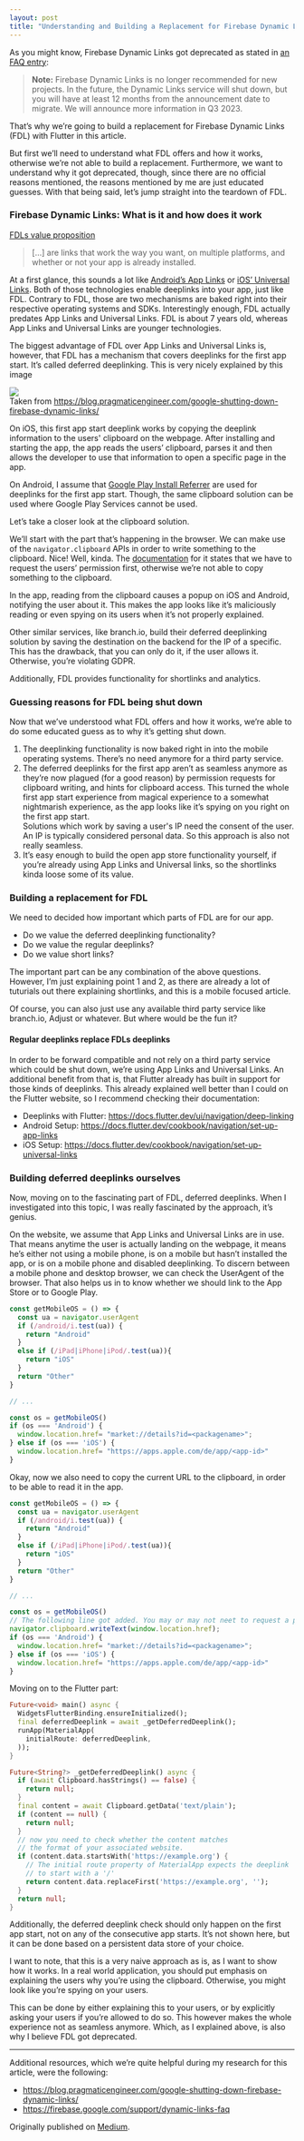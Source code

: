 ```yaml
---
layout: post
title: "Understanding and Building a Replacement for Firebase Dynamic Links"
---
```


As you might know, Firebase Dynamic Links got deprecated as stated in
<a href="https://firebase.google.com/support/dynamic-links-faq"
rel="noopener" target="_blank">an FAQ entry</a>:

> **Note:** Firebase Dynamic Links is no longer recommended for new
> projects. In the future, the Dynamic Links service will shut down, but
> you will have at least 12 months from the announcement date to
> migrate. We will announce more information in Q3 2023.

That’s why we’re going to build a replacement for Firebase Dynamic Links
(FDL) with Flutter in this article.

But first we’ll need to understand what FDL offers and how it works,
otherwise we’re not able to build a replacement. Furthermore, we want to
understand why it got deprecated, though, since there are no official
reasons mentioned, the reasons mentioned by me are just educated
guesses. With that being said, let’s jump straight into the teardown of
FDL.

### Firebase Dynamic Links: What is it and how does it work

<a href="https://firebase.google.com/docs/dynamic-links" target="_blank">FDLs value proposition</a>

> \[…\] are links that work the way you want, on multiple platforms, and
> whether or not your app is already installed.

At a first glance, this sounds a lot like
<a href="https://developer.android.com/training/app-links" target="_blank">
Android’s App Links</a> or
<a href="https://developer.apple.com/ios/universal-links/" target="_blank">
iOS’ Universal Links</a>. Both of those
technologies enable deeplinks into your app, just like FDL. Contrary to
FDL, those are two mechanisms are baked right into their respective
operating systems and SDKs. Interestingly enough, FDL actually predates
App Links and Universal Links. FDL is about 7 years old, whereas App
Links and Universal Links are younger technologies.

The biggest advantage of FDL over App Links and Universal Links is,
however, that FDL has a mechanism that covers deeplinks for the first
app start. It’s called deferred deeplinking. This is very nicely
explained by this image

<img src="/assets/fdl/fdl.png"/>
<figcaption>Taken from <a href="https://blog.pragmaticengineer.com/google-shutting-down-firebase-dynamic-links/" target="_blank">
https://blog.pragmaticengineer.com/google-shutting-down-firebase-dynamic-links/</a></figcaption>

On iOS, this first app start deeplink works by copying the deeplink
information to the users' clipboard on the webpage. After installing and
starting the app, the app reads the users’ clipboard, parses it and then
allows the developer to use that information to open a specific page in
the app.

On Android, I assume that
<a href="https://developer.android.com/google/play/installreferrer" target="_blank">
Google Play Install Referrer</a> are used
for deeplinks for the first app start. Though, the same clipboard
solution can be used where Google Play Services cannot be used.

Let’s take a closer look at the clipboard solution.

We’ll start with the part that’s happening in the browser. We can make
use of the `navigator.clipboard` APIs in order to write something to the
clipboard. Nice! Well, kinda. The <a
href="https://developer.mozilla.org/en-US/docs/Web/API/Navigator/clipboard" target="_blank">documentation</a> for it states that we
have to request the users’ permission first, otherwise we’re not able to
copy something to the clipboard.

In the app, reading from the clipboard causes a popup on iOS and
Android, notifying the user about it. This makes the app looks like it’s
maliciously reading or even spying on its users when it’s not properly
explained.

Other similar services, like branch.io, build their deferred deeplinking
solution by saving the destination on the backend for the IP of a
specific. This has the drawback, that you can only do it, if the user
allows it. Otherwise, you’re violating GDPR.

Additionally, FDL provides functionality for shortlinks and analytics.

### Guessing reasons for FDL being shut down

Now that we’ve understood what FDL offers and how it works, we’re able
to do some educated guess as to why it’s getting shut down.

1.  The deeplinking functionality is now baked right in
    into the mobile operating systems. There’s no need anymore for a
    third party service.
2.  The deferred deeplinks for the first app aren’t as
    seamless anymore as they’re now plagued (for a good reason) by
    permission requests for clipboard writing, and hints for clipboard
    access. This turned the whole first app start experience from
    magical experience to a somewhat nightmarish experience, as the app
    looks like it’s spying on you right on the first app start.  
    Solutions which work by saving a user's IP need the consent of the
    user. An IP is typically considered personal data. So this approach
    is also not really seamless.
3.  It’s easy enough to build the open app store
    functionality yourself, if you’re already using App Links and
    Universal links, so the shortlinks kinda loose some of its
    value.

### **Building a replacement for FDL**

We need to decided how important which parts of FDL are for our app.

- Do we value the deferred deeplinking functionality?
- Do we value the regular deeplinks?
- Do we value short links?

The important part can be any combination of the above questions.
However, I’m just explaining point 1 and 2, as there are already a lot
of tuturials out there explaining shortlinks, and this is a mobile
focused article.

Of course, you can also just use any available third party service like
branch.io, Adjust or whatever. But where would be the fun it?

#### Regular deeplinks replace FDLs deeplinks

In order to be forward compatible and not rely on a third party service
which could be shut down, we’re using App Links and Universal Links. An
additional benefit from that is, that Flutter already has built in
support for those kinds of deeplinks. This already explained well better
than I could on the Flutter website, so I recommend checking their
documentation:

- <span id="4ceb">Deeplinks with Flutter:
  <a href="https://docs.flutter.dev/ui/navigation/deep-linking"
  class="markup--anchor markup--li-anchor"
  data-href="https://docs.flutter.dev/ui/navigation/deep-linking"
  rel="nofollow noopener"
  target="_blank">https://docs.flutter.dev/ui/navigation/deep-linking</a></span>
- <span id="d820">Android Setup:
  <a href="https://docs.flutter.dev/cookbook/navigation/set-up-app-links"
  class="markup--anchor markup--li-anchor"
  data-href="https://docs.flutter.dev/cookbook/navigation/set-up-app-links"
  rel="nofollow noopener"
  target="_blank">https://docs.flutter.dev/cookbook/navigation/set-up-app-links</a></span>
- <span id="db6d">iOS Setup: <a
  href="https://docs.flutter.dev/cookbook/navigation/set-up-universal-links"
  class="markup--anchor markup--li-anchor"
  data-href="https://docs.flutter.dev/cookbook/navigation/set-up-universal-links"
  rel="nofollow noopener"
  target="_blank">https://docs.flutter.dev/cookbook/navigation/set-up-universal-links</a></span>

### Building deferred deeplinks ourselves

Now, moving on to the fascinating part of FDL, deferred deeplinks. When
I investigated into this topic, I was really fascinated by the approach,
it’s genius.

On the website, we assume that App Links and Universal Links are in use.
That means anytime the user is actually landing on the webpage, it means
he’s either not using a mobile phone, is on a mobile but hasn’t
installed the app, or is on a mobile phone and disabled deeplinking. To
discern between a mobile phone and desktop browser, we can check the
UserAgent of the browser. That also helps us in to know whether we
should link to the App Store or to Google Play.

```js
const getMobileOS = () => {
  const ua = navigator.userAgent
  if (/android/i.test(ua)) {
    return "Android"
  }
  else if (/iPad|iPhone|iPod/.test(ua)){
    return "iOS"
  }
  return "Other"
}

// ...

const os = getMobileOS()
if (os === 'Android') {
  window.location.href= "market://details?id=<packagename>";
} else if (os === 'iOS') {
  window.location.href= "https://apps.apple.com/de/app/<app-id>"
}
```

Okay, now we also need to copy the current URL to the clipboard, in
order to be able to read it in the app.

```js
const getMobileOS = () => {
  const ua = navigator.userAgent
  if (/android/i.test(ua)) {
    return "Android"
  }
  else if (/iPad|iPhone|iPod/.test(ua)){
    return "iOS"
  }
  return "Other"
}

// ...

const os = getMobileOS()
// The following line got added. You may or may not neet to request a permission to do this.
navigator.clipboard.writeText(window.location.href);
if (os === 'Android') {
  window.location.href= "market://details?id=<packagename>";
} else if (os === 'iOS') {
  window.location.href= "https://apps.apple.com/de/app/<app-id>"
}
```

Moving on to the Flutter part:

```dart
Future<void> main() async {
  WidgetsFlutterBinding.ensureInitialized();
  final deferredDeeplink = await _getDeferredDeeplink();
  runApp(MaterialApp(
    initialRoute: deferredDeeplink,
  ));
}

Future<String?> _getDeferredDeeplink() async {
  if (await Clipboard.hasStrings() == false) {
    return null;
  }
  final content = await Clipboard.getData('text/plain');
  if (content == null) {
    return null;
  }
  // now you need to check whether the content matches
  // the format of your associated website.
  if (content.data.startsWith('https://example.org') {
    // The initial route property of MaterialApp expects the deeplink 
    // to start with a '/'
    return content.data.replaceFirst('https://example.org', '');
  }
  return null;
}
```

Additionally, the deferred deeplink check should only happen on the
first app start, not on any of the consecutive app starts. It’s not
shown here, but it can be done based on a persistent data store of your
choice.

I want to note, that this is a very naive approach as is, as I want to
show how it works. In a real world application, you should put emphasis
on explaining the users why you’re using the clipboard. Otherwise, you
might look like you’re spying on your users.

This can be done by either explaining this to your users, or by
explicitly asking your users if you’re allowed to do so. This however
makes the whole experience not as seamless anymore. Which, as I
explained above, is also why I believe FDL got deprecated.

------------------------------------------------------------------------

Additional resources, which we’re quite helpful during my research for
this article, were the following:

- <a href="https://blog.pragmaticengineer.com/google-shutting-down-firebase-dynamic-links/" target="_blank">https://blog.pragmaticengineer.com/google-shutting-down-firebase-dynamic-links/</a>
- <a href="https://firebase.google.com/support/dynamic-links-faq" target="_blank">https://firebase.google.com/support/dynamic-links-faq</a>

Originally published on [Medium](https://medium.com/@jonasuekoetter/understanding-and-building-a-replacement-for-firebase-dynamic-links-2dedd4ea5401).
